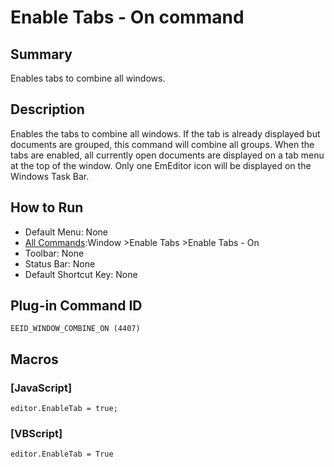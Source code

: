 # Enable Tabs - On command

## Summary

Enables tabs to combine all windows.

## Description

Enables the tabs to combine all windows. If the tab is already displayed but documents are grouped, this command will combine all groups. When the tabs are enabled, all currently open documents are displayed on a tab menu at the top of the window. Only one EmEditor
icon will be displayed on the Windows Task Bar.

## How to Run

- Default Menu: None
- [All Commands](../tools/all_commands):Window
\>Enable Tabs \>Enable Tabs - On
- Toolbar: None
- Status Bar: None
- Default Shortcut Key: None

## Plug-in Command ID

```
EEID_WINDOW_COMBINE_ON (4407)```

## Macros

### \[JavaScript\]

```
editor.EnableTab = true;
```

### \[VBScript\]

```
editor.EnableTab = True
```
